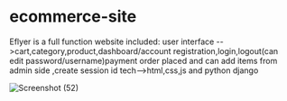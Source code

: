 # ecommerce-site

Eflyer is a full function website included: user interface -->cart,category,product,dashboard/account registration,login,logout(can edit password/username)payment order placed and can add items from admin side
,create session id 
tech-->html,css,js and python django

![Screenshot (52)](https://github.com/ark004/ecommerce-site/assets/108901697/5cd3675b-1681-4b78-9f78-02ba51d8010f)
